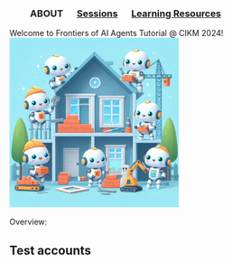 
### &emsp;&emsp; ABOUT  &emsp; [Sessions](./Sessions.md) &emsp; [Learning Resources](./Resources) &emsp;


Welcome to Frontiers of AI Agents Tutorial @ CIKM 2024!
<img src="Aiagents.jpg" alt="Image generated using Bing Image Creator" width="300">

Overview:

Test accounts
 <a href="https//www.linkedin.com/in/reshmi-ghosh" target="_blank">
     <i class="fa-brands fa-linkedin"></i>
 </a>
 <a href="https://twitter.com/reshmigh" target="_blank">
     <i class="fab fa-twitter"></i>
 </a>
-------  
